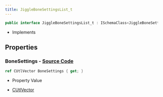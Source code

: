 ```yaml
---
title: JiggleBoneSettingsList_t
---
```


```csharp
public interface JiggleBoneSettingsList_t : ISchemaClass<JiggleBoneSettingsList_t>, ISchemaField, ISchemaClass, INativeHandle
```

- Implements

## Properties

### **BoneSettings** - [Source Code](https://github.com/swiftly-solution/swiftlys2/blob/main/managed/src/SwiftlyS2.Generated/Schemas/Interfaces/JiggleBoneSettingsList_t.cs#L17)

```csharp
ref CUtlVector BoneSettings { get; }
```

- Property Value

- [CUtlVector](/docs/api/)

